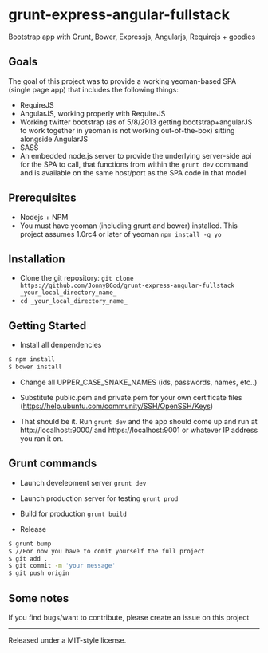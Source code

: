 grunt-express-angular-fullstack
================================

Bootstrap app with Grunt, Bower, Expressjs, Angularjs, Requirejs + goodies

## Goals

The goal of this project was to provide a working yeoman-based SPA (single page app) that includes the following things:

* RequireJS
* AngularJS, working properly with RequireJS
* Working twitter bootstrap (as of 5/8/2013 getting bootstrap+angularJS to work together in yeoman is not working out-of-the-box) sitting alongside AngularJS
* SASS
* An embedded node.js server to provide the underlying server-side api for the SPA to call, that functions from within the `grunt dev` command and is available on the same host/port as the SPA code in that model

## Prerequisites

* Nodejs + NPM
* You must have yeoman (including grunt and bower) installed.  This project assumes 1.0rc4 or later of yeoman `npm install -g yo`

## Installation
* Clone the git repository: `git clone https://github.com/JonnyBGod/grunt-express-angular-fullstack _your_local_directory_name_`
* `cd _your_local_directory_name_`

## Getting Started

* Install all denpendencies
```bash
$ npm install
$ bower install
```

* Change all UPPER_CASE_SNAKE_NAMES (ids, passwords, names, etc..)

* Substitute public.pem and private.pem for your own certificate files (https://help.ubuntu.com/community/SSH/OpenSSH/Keys)

* That should be it.  Run `grunt dev` and the app should come up and run at http://localhost:9000/ and https://localhost:9001 or whatever IP address you ran it on.

## Grunt commands

* Launch develepment server `grunt dev`

* Launch production server for testing `grunt prod`

* Build for production `grunt build`

* Release
```bash
$ grunt bump
$ //For now you have to comit yourself the full project
$ git add .
$ git commit -m 'your message'
$ git push origin
```

## Some notes

If you find bugs/want to contribute, please create an issue on this project


-----------------------------------
Released under a MIT-style license.